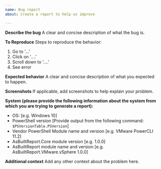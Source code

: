 ```yaml
---
name: Bug report
about: Create a report to help us improve

---
```


**Describe the bug**
A clear and concise description of what the bug is.

**To Reproduce**
Steps to reproduce the behavior:
1. Go to '...'
2. Click on '....'
3. Scroll down to '....'
4. See error

**Expected behavior**
A clear and concise description of what you expected to happen.

**Screenshots**
If applicable, add screenshots to help explain your problem.

**System (please provide the following information about the system from which you are trying to generate a report):**
 - OS: [e.g. Windows 10]
 - PowerShell version [Provide output from the following command: `$PSVersionTable.PSVersion`]
 - Vendor PowerShell Module name and version [e.g. VMware PowerCLI 11.2]
 - AsBuiltReport.Core module version [e.g. 1.0.0]
 - AsBuiltReport module name and version [e.g. AsBuiltReport.VMware.vSphere 1.0.0]

**Additional context**
Add any other context about the problem here.